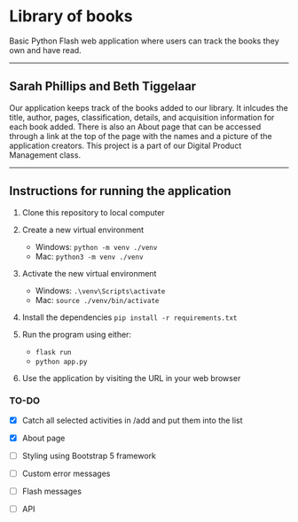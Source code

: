 # Library of books

Basic Python Flash web application where users can track the books they own and have read. 

---

## Sarah Phillips and Beth Tiggelaar

Our application keeps track of the books added to our library. It inlcudes the title, author, pages, classification, details, and acquisition information for each book added. There is also an About page that can be accessed through a link at the top of the page with the names and a picture of the application creators. This project is a part of our Digital Product Management class. 

---

## Instructions for running the application

1. Clone this repository to local computer

2. Create a new virtual environment

   - Windows: `python -m venv ./venv`
   - Mac: `python3 -m venv ./venv`

3. Activate the new virtual environment

   - Windows: `.\venv\Scripts\activate`
   - Mac: `source ./venv/bin/activate`

4. Install the dependencies `pip install -r requirements.txt`

5. Run the program using either:

   - `flask run`
   - `python app.py`

6. Use the application by visiting the URL in your web browser


### TO-DO

- [x] Catch all selected activities in /add and put them into the list
- [x] About page
- [ ] Styling using Bootstrap 5 framework
- [ ] Custom error messages
- [ ] Flash messages
- [ ] API



